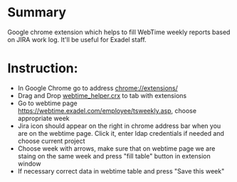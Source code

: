 # Summary
Google chrome extension which helps to fill WebTime weekly reports based on JIRA work log. It'll be useful for Exadel staff.

# Instruction:
* In Google Chrome go to address [chrome://extensions/][exts]
* Drag and Drop [webtime_helper.crx][helper:path] to tab with extensions
* Go to webtime page https://webtime.exadel.com/employee/tsweekly.asp, choose appropriate week
* Jira icon should appear on the right in chrome address bar when you are on the webtime page. Click it, enter ldap credentials if needed and choose current project
* Choose week with arrows, make sure that on webtime page we are staing on the same week and press "fill table" button in extension window 
* If necessary correct data in webtime table and press "Save this week"


[exts]: chrome://extensions/
[helper:path]: build/webtime_helper.crx
